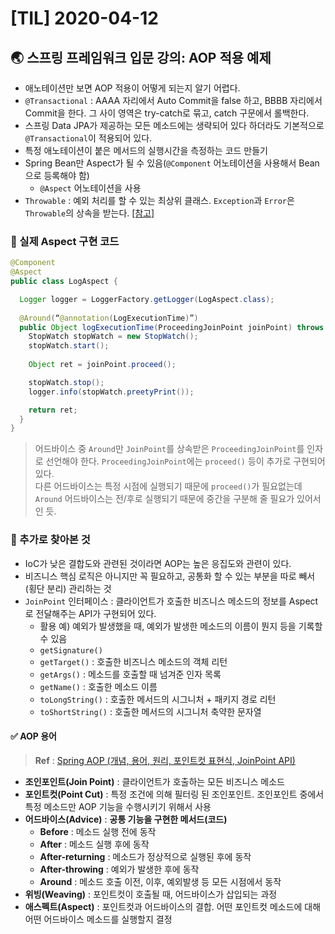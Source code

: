 # [TIL] 2020-04-12

## 🌏 스프링 프레임워크 입문 강의: AOP 적용 예제
* 애노테이션만 보면 AOP 적용이 어떻게 되는지 알기 어렵다.
* `@Transactional` : AAAA 자리에서 Auto Commit을 false 하고, BBBB 자리에서 Commit을 한다. 그 사이 영역은 try-catch로 묶고, catch 구문에서 롤백한다.
* 스프링 Data JPA가 제공하는 모든 메소드에는 생략되어 있다 하더라도 기본적으로 `@Transactional`이 적용되어 있다.
* 특정 애노테이션이 붙은 메서드의 실행시간을 측정하는 코드 만들기
* Spring Bean만 Aspect가 될 수 있음(`@Component` 어노테이션을 사용해서 Bean으로 등록해야 함)
	* `@Aspect` 어노테이션을 사용
* `Throwable` : 예외 처리를 할 수 있는 최상위 클래스. `Exception`과 `Error`은 `Throwable`의 상속을 받는다. [[참고]](https://sjh836.tistory.com/122)

### 📍 실제 Aspect 구현 코드
```java
@Component
@Aspect
public class LogAspect {

  Logger logger = LoggerFactory.getLogger(LogAspect.class);
  
  @Around(“@annotation(LogExecutionTime)”)
  public Object logExecutionTime(ProceedingJoinPoint joinPoint) throws Throwable {
    StopWatch stopWatch = new StopWatch();
    stopWatch.start();
    
    Object ret = joinPoint.proceed();

    stopWatch.stop();
    logger.info(stopWatch.preetyPrint());

    return ret;
  }
}
```

> 어드바이스 중 `Around`만  `JoinPoint`를 상속받은 `ProceedingJoinPoint`를 인자로 선언해야 한다. `ProceedingJoinPoint`에는 `proceed()` 등이 추가로 구현되어 있다.   
> 다른 어드바이스는 특정 시점에 실행되기 때문에 `proceed()`가 필요없는데 `Around` 어드바이스는 전/후로 실행되기 때문에 중간을 구분해 줄 필요가 있어서 인 듯.  

### 📍 추가로 찾아본 것
* IoC가 낮은 결합도와 관련된 것이라면 AOP는 높은 응집도와 관련이 있다.
* 비즈니스 핵심 로직은 아니지만 꼭 필요하고, 공통화 할 수 있는 부분을 따로 빼서(횡단 분리) 관리하는 것
* `JoinPoint` 인터페이스 : 클라이언트가 호출한 비즈니스 메소드의 정보를 Aspect로 전달해주는 API가 구현되어 있다.
	* 활용 예) 예외가 발생했을 때, 예외가 발생한 메소드의 이름이 뭔지 등을 기록할 수 있음
	* `getSignature()`
	* `getTarget()` : 호출한 비즈니스 메소드의 객체 리턴
	* `getArgs()` : 메소드를 호출할 때 넘겨준 인자 목록
	* `getName()` : 호출한 메소드 이름
	* `toLongString()` : 호출한 메서드의 시그니처 + 패키지 경로 리턴
	* `toShortString()` : 호출한 메서드의 시그니처 축약한 문자열

#### ✅ AOP 용어
> **Ref** : [Spring AOP (개념, 용어, 원리, 포인트컷 표현식, JoinPoint API)](https://sjh836.tistory.com/157)  

* **조인포인트(Join Point)** : 클라이언트가 호출하는 모든 비즈니스 메소드
* **포인트컷(Point Cut)** : 특정 조건에 의해 필터링 된 조인포인트. 조인포인트 중에서 특정 메소드만 AOP 기능을 수행시키기 위해서 사용
* **어드바이스(Advice)** : **공통 기능을 구현한 메서드(코드)**
	* **Before** : 메소드 실행 전에 동작
	* **After** : 메소드 실행 후에 동작
	* **After-returning** : 메소드가 정상적으로 실행된 후에 동작
	* **After-throwing** : 예외가 발생한 후에 동작
	* **Around** : 메소드 호출 이전, 이후, 예외발생 등 모든 시점에서 동작
* **위빙(Weaving)** : 포인트컷이 호출될 때, 어드바이스가 삽입되는 과정
* **애스펙트(Aspect)** : 포인트컷과 어드바이스의 결합. 어떤 포인트컷 메소드에 대해 어떤 어드바이스 메소드를 실행할지 결정
